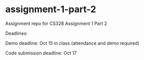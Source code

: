 # assignment-1-part-2
Assignment repo for CS328 Assignment 1 Part 2

Deadlines:

Demo deadline: Oct 15 in class (attendance and demo required)

Code submission deadline: Oct 17
